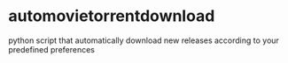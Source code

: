 # automovietorrentdownload
python script that automatically download new releases according to your predefined preferences
